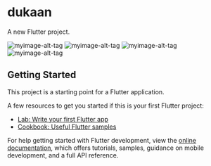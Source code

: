 # dukaan

A new Flutter project.

![myimage-alt-tag](https://github.com/Sanandan045/ecommerce_app/blob/main/lib/screenshot/IMG-20240822-WA0002.jpg)
![myimage-alt-tag](https://github.com/Sanandan045/ecommerce_app/blob/main/lib/screenshot/IMG-20240822-WA0003.jpg)
![myimage-alt-tag](https://github.com/Sanandan045/ecommerce_app/blob/main/lib/screenshot/IMG-20240822-WA0004.jpg)
![myimage-alt-tag](https://github.com/Sanandan045/ecommerce_app/blob/main/lib/screenshot/IMG-20240822-WA0005.jpg)

## Getting Started

This project is a starting point for a Flutter application.

A few resources to get you started if this is your first Flutter project:

- [Lab: Write your first Flutter app](https://docs.flutter.dev/get-started/codelab)
- [Cookbook: Useful Flutter samples](https://docs.flutter.dev/cookbook)

For help getting started with Flutter development, view the
[online documentation](https://docs.flutter.dev/), which offers tutorials,
samples, guidance on mobile development, and a full API reference.
